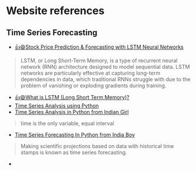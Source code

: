 <h1>Website references</h1>

## Time Series Forecasting
* [👍😄Stock Price Prediction & Forecasting with LSTM Neural Networks](https://www.youtube.com/watch?v=CbTU92pbDKw)
> LSTM, or Long Short-Term Memory, is a type of recurrent neural network (RNN) architecture designed to model sequential data. LSTM networks are particularly effective at capturing long-term dependencies in data, which traditional RNNs struggle with due to the problem of vanishing or exploding gradients during training.
* [👍😄What is LSTM (Long Short Term Memory)?](https://www.youtube.com/watch?v=b61DPVFX03I)
* [Time Series Analysis using Python](https://www.youtube.com/watch?v=k9jOeUKRGSs&list=PLtIY5kwXKny91_IbkqcIXuv6t1prQwFhO)
* [Time Series Analysis in Python from Indian Girl](https://www.youtube.com/watch?v=e8Yw4alG16Q)
> time is the only variable, equal interval
* [Time Series Forecasting In Python from India Boy](https://www.youtube.com/watch?v=Ib4sLduEhTs)
> Making scientific projections based on data with historical time stamps is known as time series forecasting.
* []()